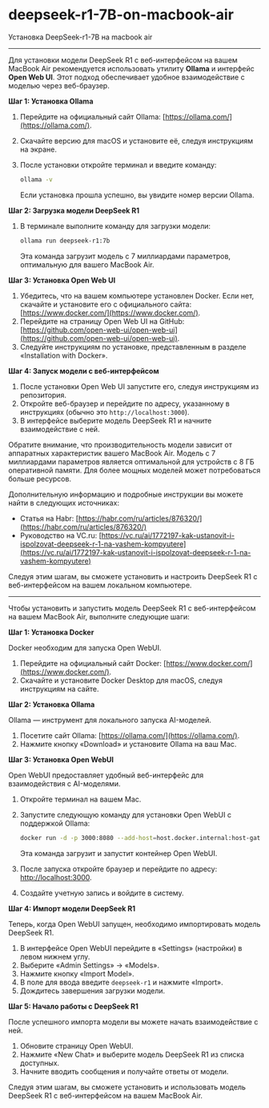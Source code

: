 # deepseek-r1-7B-on-macbook-air
Установка DeepSeek-r1-7B на macbook air

---

Для установки модели DeepSeek R1 с веб-интерфейсом на вашем MacBook Air рекомендуется использовать утилиту **Ollama** и интерфейс **Open Web UI**. Этот подход обеспечивает удобное взаимодействие с моделью через веб-браузер.

**Шаг 1: Установка Ollama**

1. Перейдите на официальный сайт Ollama: [https://ollama.com/](https://ollama.com/).
2. Скачайте версию для macOS и установите её, следуя инструкциям на экране.
3. После установки откройте терминал и введите команду:

   ```bash
   ollama -v
   ```

   Если установка прошла успешно, вы увидите номер версии Ollama.

**Шаг 2: Загрузка модели DeepSeek R1**

1. В терминале выполните команду для загрузки модели:

   ```bash
   ollama run deepseek-r1:7b
   ```

   Эта команда загрузит модель с 7 миллиардами параметров, оптимальную для вашего MacBook Air.

**Шаг 3: Установка Open Web UI**

1. Убедитесь, что на вашем компьютере установлен Docker. Если нет, скачайте и установите его с официального сайта: [https://www.docker.com/](https://www.docker.com/).
2. Перейдите на страницу Open Web UI на GitHub: [https://github.com/open-web-ui/open-web-ui](https://github.com/open-web-ui/open-web-ui).
3. Следуйте инструкциям по установке, представленным в разделе «Installation with Docker».

**Шаг 4: Запуск модели с веб-интерфейсом**

1. После установки Open Web UI запустите его, следуя инструкциям из репозитория.
2. Откройте веб-браузер и перейдите по адресу, указанному в инструкциях (обычно это `http://localhost:3000`).
3. В интерфейсе выберите модель DeepSeek R1 и начните взаимодействие с ней.

Обратите внимание, что производительность модели зависит от аппаратных характеристик вашего MacBook Air. Модель с 7 миллиардами параметров является оптимальной для устройств с 8 ГБ оперативной памяти. Для более мощных моделей может потребоваться больше ресурсов.

Дополнительную информацию и подробные инструкции вы можете найти в следующих источниках:

- Статья на Habr: [https://habr.com/ru/articles/876320/](https://habr.com/ru/articles/876320/)
- Руководство на VC.ru: [https://vc.ru/ai/1772197-kak-ustanovit-i-ispolzovat-deepseek-r-1-na-vashem-kompyutere](https://vc.ru/ai/1772197-kak-ustanovit-i-ispolzovat-deepseek-r-1-na-vashem-kompyutere)

Следуя этим шагам, вы сможете установить и настроить DeepSeek R1 с веб-интерфейсом на вашем локальном компьютере. 

---

Чтобы установить и запустить модель DeepSeek R1 с веб-интерфейсом на вашем MacBook Air, выполните следующие шаги:

**Шаг 1: Установка Docker**

Docker необходим для запуска Open WebUI.

1. Перейдите на официальный сайт Docker: [https://www.docker.com/](https://www.docker.com/).
2. Скачайте и установите Docker Desktop для macOS, следуя инструкциям на сайте.

**Шаг 2: Установка Ollama**

Ollama — инструмент для локального запуска AI-моделей.

1. Посетите сайт Ollama: [https://ollama.com/](https://ollama.com/).
2. Нажмите кнопку «Download» и установите Ollama на ваш Mac.

**Шаг 3: Установка Open WebUI**

Open WebUI предоставляет удобный веб-интерфейс для взаимодействия с AI-моделями.

1. Откройте терминал на вашем Mac.
2. Запустите следующую команду для установки Open WebUI с поддержкой Ollama:

   ```bash
   docker run -d -p 3000:8080 --add-host=host.docker.internal:host-gateway -v ollama:/root/.ollama -v open-webui:/app/backend/data --name open-webui --restart always ghcr.io/open-webui/open-webui:ollama
   ```

   Эта команда загрузит и запустит контейнер Open WebUI.

3. После запуска откройте браузер и перейдите по адресу: [http://localhost:3000](http://localhost:3000).
4. Создайте учетную запись и войдите в систему.

**Шаг 4: Импорт модели DeepSeek R1**

Теперь, когда Open WebUI запущен, необходимо импортировать модель DeepSeek R1.

1. В интерфейсе Open WebUI перейдите в «Settings» (настройки) в левом нижнем углу.
2. Выберите «Admin Settings» → «Models».
3. Нажмите кнопку «Import Model».
4. В поле для ввода введите `deepseek-r1` и нажмите «Import».
5. Дождитесь завершения загрузки модели.

**Шаг 5: Начало работы с DeepSeek R1**

После успешного импорта модели вы можете начать взаимодействие с ней.

1. Обновите страницу Open WebUI.
2. Нажмите «New Chat» и выберите модель DeepSeek R1 из списка доступных.
3. Начните вводить сообщения и получайте ответы от модели.

Следуя этим шагам, вы сможете установить и использовать модель DeepSeek R1 с веб-интерфейсом на вашем MacBook Air. 
